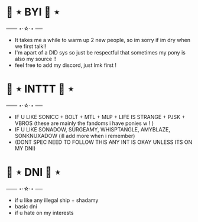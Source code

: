 # 🐾 ⋆ BYI 🐾 ⋆ 

─── ⋆⋅☆⋅⋆ ── 
- It takes me a while to warm up 2 new people, so im sorry if im dry when we first talk!! 
- I'm apart of a DID sys so just be respectful that sometimes my pony is also my source !!
- feel free to add my discord, just lmk first !

# 🐾 ⋆ INTTT 🐾 ⋆ 

─── ⋆⋅☆⋅⋆ ── 
- IF U LIKE SONICC + BOLT + MTL + MLP + LIFE IS STRANGE + PJSK + VBROS (these are mainly the fandoms i have ponies w ! ) 
- IF U LIKE SONADOW, SURGEAMY, WHISPTANGLE, AMYBLAZE, SONKNUXADOW (ill add more when i remember)
- (DONT SPEC NEED TO FOLLOW THIS ANY INT IS OKAY UNLESS ITS ON MY DNI)

# 🐾 ⋆ DNI 🐾 ⋆ 

─── ⋆⋅☆⋅⋆ ── 
- if u like any illegal ship + shadamy 
- basic dni 
- if u hate on my interests 

